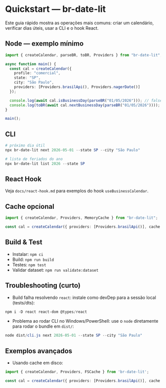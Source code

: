 # Quickstart — br-date-lit

Este guia rápido mostra as operações mais comuns: criar um calendário, verificar dias úteis, usar a CLI e o hook React.

## Node — exemplo mínimo
```ts
import { createCalendar, parseBR, toBR, Providers } from "br-date-lit";

async function main() {
  const cal = createCalendar({
    profile: "comercial",
    state: "SP",
    city: "São Paulo",
    providers: [Providers.brasilApi(), Providers.nagerDate()]
  });

  console.log(await cal.isBusinessDay(parseBR("01/05/2026"))); // false
  console.log(toBR(await cal.nextBusinessDay(parseBR("01/05/2026"))));
}

main();
```

## CLI
```powershell
# próximo dia útil
npx br-date-lit next 2026-05-01 --state SP --city "São Paulo"

# lista de feriados do ano
npx br-date-lit list 2026 --state SP
```

## React Hook
Veja `docs/react-hook.md` para exemplos do hook `useBusinessCalendar`.

## Cache opcional
```ts
import { createCalendar, Providers, MemoryCache } from "br-date-lit";

const cal = createCalendar({ providers: [Providers.brasilApi()], cache: new MemoryCache() });
```

## Build & Test
- Instalar: `npm ci`
- Build: `npm run build`
- Testes: `npm test`
- Validar dataset: `npm run validate:dataset`

## Troubleshooting (curto)

- Build falha resolvendo `react`: instale como devDep para a sessão local (tests/dts):
```powershell
npm i -D react react-dom @types/react
```

- Problema ao rodar CLI no Windows/PowerShell: use o `node` diretamente para rodar o bundle em `dist/`:
```powershell
node dist/cli.js next 2026-05-01 --state SP --city "São Paulo"
```

## Exemplos avançados

- Usando cache em disco:
```ts
import { createCalendar, Providers, FSCache } from 'br-date-lit';

const cal = createCalendar({ providers: [Providers.brasilApi()], cache: new FSCache('.cache') });
```
